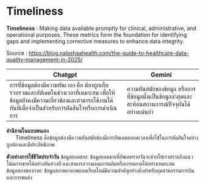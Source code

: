 # Timeliness
**Timeliness** : Making data available promptly for clinical, administrative, and operational purposes. These metrics form the foundation for identifying gaps and implementing corrective measures to enhance data integrity. 

Source : https://blog.nalashaahealth.com/the-guide-to-healthcare-data-quality-management-in-2025/

| Chatgpt | Gemini |
|----------|----------|
| การที่ข้อมูลต้องมีความทันเวลา คือ ต้องถูกเก็บรวบรวมและอัปเดตในช่วงเวลาที่เหมาะสม เพื่อให้ข้อมูลยังคงมีความเกี่ยวข้องและสามารถใช้งานได้ทันทีเมื่อจำเป็นสำหรับการตัดสินใจหรือการดำเนินการ| ความทันสมัยของข้อมูล หรือการที่ข้อมูลนั้นเป็นข้อมูลล่าสุดและสะท้อนสถานการณ์ปัจจุบันได้อย่างแม่นยำ |

**คำนิยามในแบบตนเอง** <br>&nbsp;&nbsp;&nbsp;&nbsp;&nbsp;&nbsp;Timeliness คือข้อมูลต้องมีความทันสมัยต้องมีการอัพเดตตลอดเวลาเพื่อใข้ในการตัดสินใจอย่างถูกต้องและมีประสิทธิภาพ

**ตัวอย่างการใช้ชีวิตประจำวัน**
ข้อมูลยอดขาย: ข้อมูลยอดขายที่อัพเดทรายวันจะช่วยให้เราทราบถึงแนวโน้มการขายได้อย่างทันท่วงที และสามารถวางแผนการผลิตหรือการตลาดได้อย่างเหมาะสม<br>
ข้อมูลสภาพอากาศ: ข้อมูลสภาพอากาศแบบเรียลไทม์มีความสำคัญอย่างยิ่งสำหรับอุตสาหกรรมการบินและการขนส่ง
